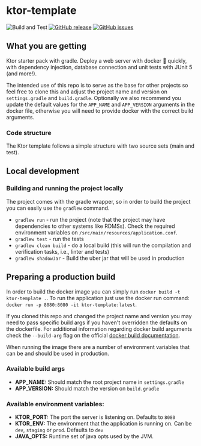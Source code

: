 # ktor-template

![Build and Test](https://github.com/aanciaes/ktor-template/workflows/Build%20and%20Test/badge.svg)
[![GitHub release](https://img.shields.io/github/release/aanciaes/ktor-template.svg)](https://github.com/aanciaes/ktor-template/releases/latest)
[![GitHub issues](https://img.shields.io/github/issues/aanciaes/ktor-template.svg)](https://github.com/aanciaes/ktor-template/issues/)

## What you are getting
Ktor starter pack with gradle. Deploy a web server with docker 🐳 quickly, with dependency injection, database 
connection and unit tests with JUnit 5 (and more!).

The intended use of this repo is to serve as the base for other projects so feel free to clone this and adjust the project
name and version on `settings.gradle` and `build.gradle`. Optionally we also recommend you update the default values 
for the `APP_NAME` and `APP_VERSION` arguments in the docker file, otherwise you will need to provide docker with the
correct build arguments.
 
### Code structure
The Ktor template follows a simple structure with two source sets (main and test).

## Local development
### Building and running the project locally
The project comes with the gradle wrapper, so in order to build the project you can easily use the `gradlew` command.

* `gradlew run` - run the project (note that the project may have dependencies to other systems like RDMSs). Check the 
required environment variables on `/src/main/resources/application.conf`.
* `gradlew test` - run the tests
* `gradlew clean build` - do a local build (this will run the compilation and verification tasks, i.e., linter and tests)
* `gradlew shadowJar` - Build the uber jar that will be used in production

## Preparing a production build

In order to build the docker image you can simply run `docker build -t ktor-template .`. To run the application just use
the docker run command: `docker run -p 8080:8080 -it ktor-template:latest`.

If you cloned this repo and changed the project name and version you may need to pass specific build args if you haven't 
overridden the defaults on the dockerfile. For additional information regarding docker build arguments check the `--build-arg` 
flag on the official [docker build documentation](https://docs.docker.com/engine/reference/commandline/build/).

When running the image there are a number of environment variables that can be and should be used in production.

### Available build args

- __APP_NAME:__ Should match the root project name in `settings.gradle`
- __APP_VERSION:__ Should match the version on `build.gradle`

### Available environment variables:

- __KTOR_PORT:__ The port the server is listening on. Defaults to `8080`
- __KTOR_ENV:__ The environment that the application is running on. Can be `dev`, `staging` or `prod`. Defaults to `dev`
- __JAVA_OPTS:__ Runtime set of java opts used by the JVM.